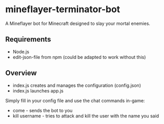 # mineflayer-terminator-bot
A Mineflayer bot for Minecraft designed to slay your mortal enemies.
## Requirements
- Node.js
- edit-json-file from npm (could be adapted to work without this)
## Overview
- index.js creates and manages the configuration (config.json)
- index.js launches app.js

Simply fill in your config file and use the chat commands in-game:
- come - sends the bot to you
- kill username - tries to attack and kill the user with the name you said
